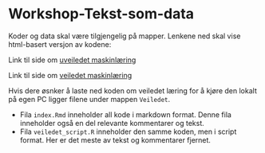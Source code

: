 # Workshop-Tekst-som-data
Koder og data skal være tilgjengelig på mapper. Lenkene ned skal vise html-basert versjon av kodene:

Link til side om [uveiledet maskinlæring](https://nibr-oslomet.github.io/Workshop-Tekst-som-data/Uveiledet_maskinlæring/index_tm.html) 

Link til side om [veiledet maskinlæring](https://nibr-oslomet.github.io/Workshop-Tekst-som-data/Veiledet/index.nb.html)

Hvis dere øsnker å laste ned koden om veiledet læring for å kjøre den lokalt på egen PC ligger filene under mappen ```Veiledet```. 

* Fila ```index.Rmd``` inneholder all kode i markdown format. Denne fila inneholder også en del relevante kommentarer og tekst. 
* Fila ```veiledet_script.R``` inneholder den samme koden, men i script format. Her er det meste av tekst og kommentarer fjernet. 
